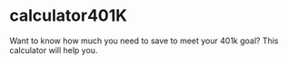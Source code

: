 # calculator401K
Want to know how much you need to save to meet your 401k goal? This calculator will help you.
